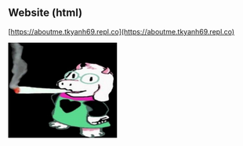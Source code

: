## Website (html)
[https://aboutme.tkyanh69.repl.co](https://aboutme.tkyanh69.repl.co)

<img src="stuff/fatblunt.jpg" alt="REAL" width="222" height="195"/>
